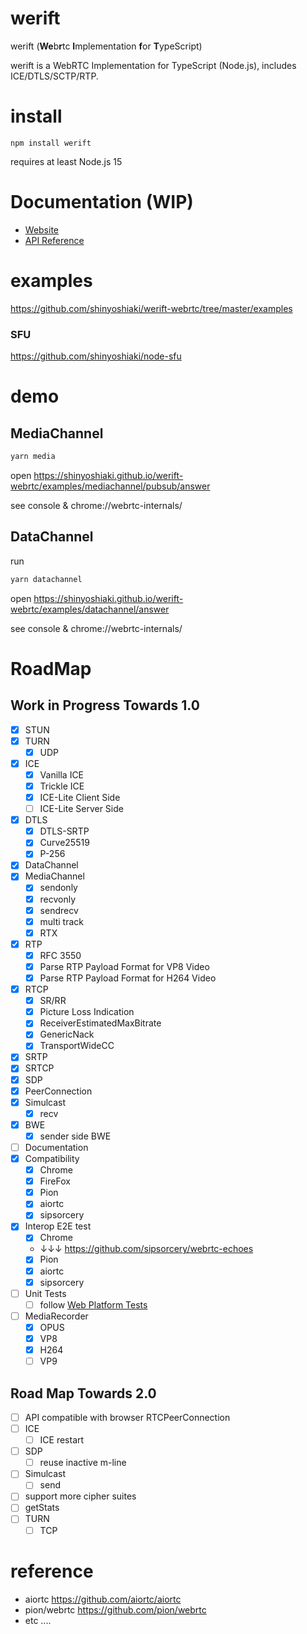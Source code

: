 # werift

werift (**We**b**r**tc **I**mplementation **f**or **T**ypeScript)

werift is a WebRTC Implementation for TypeScript (Node.js), includes ICE/DTLS/SCTP/RTP.

# install

`npm install werift`

requires at least Node.js 15

# Documentation (WIP)

- [Website](https://shinyoshiaki.github.io/werift-webrtc/website/build/)
- [API Reference](https://shinyoshiaki.github.io/werift-webrtc/website/build/docs/api)

# examples

https://github.com/shinyoshiaki/werift-webrtc/tree/master/examples

### SFU

https://github.com/shinyoshiaki/node-sfu

# demo

## MediaChannel

```sh
yarn media
```

open
https://shinyoshiaki.github.io/werift-webrtc/examples/mediachannel/pubsub/answer

see console & chrome://webrtc-internals/

## DataChannel

run

```sh
yarn datachannel
```

open
https://shinyoshiaki.github.io/werift-webrtc/examples/datachannel/answer

see console & chrome://webrtc-internals/

# RoadMap

## Work in Progress Towards 1.0

- [x] STUN
- [x] TURN
  - [x] UDP
- [x] ICE
  - [x] Vanilla ICE
  - [x] Trickle ICE
  - [x] ICE-Lite Client Side
  - [ ] ICE-Lite Server Side
- [x] DTLS
  - [x] DTLS-SRTP
  - [x] Curve25519
  - [x] P-256
- [x] DataChannel
- [x] MediaChannel
  - [x] sendonly
  - [x] recvonly
  - [x] sendrecv
  - [x] multi track
  - [x] RTX
- [x] RTP
  - [x] RFC 3550
  - [x] Parse RTP Payload Format for VP8 Video
  - [x] Parse RTP Payload Format for H264 Video
- [x] RTCP
  - [x] SR/RR
  - [x] Picture Loss Indication
  - [x] ReceiverEstimatedMaxBitrate
  - [x] GenericNack
  - [x] TransportWideCC
- [x] SRTP
- [x] SRTCP
- [x] SDP
- [x] PeerConnection
- [x] Simulcast
  - [x] recv
- [x] BWE
  - [x] sender side BWE
- [ ] Documentation
- [x] Compatibility
  - [x] Chrome
  - [x] FireFox
  - [x] Pion
  - [x] aiortc
  - [x] sipsorcery
- [x] Interop E2E test
  - [x] Chrome
  - ↓↓↓ https://github.com/sipsorcery/webrtc-echoes
  - [x] Pion
  - [x] aiortc
  - [x] sipsorcery
- [ ] Unit Tests
  - [ ] follow [Web Platform Tests](https://github.com/web-platform-tests/wpt)
- [ ] MediaRecorder
  - [x] OPUS
  - [x] VP8
  - [x] H264
  - [ ] VP9

## Road Map Towards 2.0

- [ ] API compatible with browser RTCPeerConnection
- [ ] ICE
  - [ ] ICE restart
- [ ] SDP
  - [ ] reuse inactive m-line
- [ ] Simulcast
  - [ ] send
- [ ] support more cipher suites
- [ ] getStats
- [ ] TURN
  - [ ] TCP

# reference

- aiortc https://github.com/aiortc/aiortc
- pion/webrtc https://github.com/pion/webrtc
- etc ....

